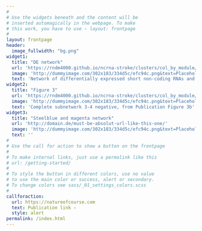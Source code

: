 ```yaml
---
#
# Use the widgets beneath and the content will be
# inserted automagically in the webpage. To make
# this work, you have to use › layout: frontpage
#
layout: frontpage
header:
  image_fullwidth: "bg.png"
widget1:
  title: "DE network"
  url: 'https://rndm4000.github.io/ncrna-stroke/clusters/col_by_module/de_seed_mir/index.html'
  image: 'http://dummyimage.com/302x183/334d5c/efc94c.png&text=Placeholder'
  text: 'Network of differentially expressed short non-coding RNAs and genes in blood of stroke patients'
widget2:
  title: "Figure 3"
  url: 'https://rndm4000.github.io/ncrna-stroke/clusters/col_by_module/3-4neg/index.html'
  image: 'http://dummyimage.com/302x183/334d5c/efc94c.png&text=Placeholder'
  text: 'Complete subnetwork 3-4 negative, from Publication Figure 3b'
widget3:
  title: "Steelblue and magenta network"
  url: 'http://domain.de/must-be-absolut-url-like-this-one/'
  image: 'http://dummyimage.com/302x183/334d5c/efc94c.png&text=Placeholder'
  text: ''
#
# Use the call for action to show a button on the frontpage
#
# To make internal links, just use a permalink like this
# url: /getting-started/
#
# To style the button in different colors, use no value
# to use the main color or success, alert or secondary.
# To change colors see sass/_01_settings_colors.scss
#
callforaction:
  url: https://natureofcourse.com
  text: Publication link ›
  style: alert
permalink: /index.html
---
```

<!-- <div id="videoModal" class="reveal-modal large" data-reveal="">
  <div class="flex-video widescreen vimeo" style="display: block;">
    <iframe width="1280" height="720" src="https://www.youtube.com/embed/3b5zCFSmVvU" frameborder="0" allowfullscreen></iframe>
  </div>
  <a class="close-reveal-modal">&#215;</a>
</div> -->
